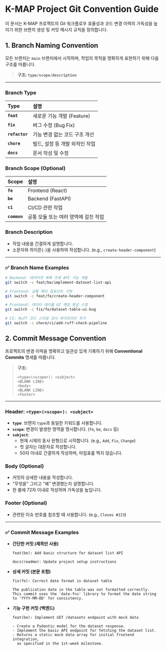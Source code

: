 # K-MAP Project Git Convention Guide

이 문서는 K-MAP 프로젝트의 Git 워크플로우 효율성과 코드 변경 이력의 가독성을 높이기 위한 브랜치 생성 및 커밋 메시지 규칙을 정의합니다.

## 1\. Branch Naming Convention

모든 브랜치는 `main` 브랜치에서 시작하며, 작업의 목적을 명확하게 표현하기 위해 다음 구조를 따릅니다.

> **구조: `type/scope/description`**

---

### Branch Type

| Type           | 설명                           |
| :------------- | :----------------------------- |
| **`feat`**     | 새로운 기능 개발 (Feature)     |
| **`fix`**      | 버그 수정 (Bug Fix)            |
| **`refactor`** | 기능 변경 없는 코드 구조 개선  |
| **`chore`**    | 빌드, 설정 등 개발 외적인 작업 |
| **`docs`**     | 문서 작성 및 수정              |

### Branch Scope (Optional)

| Scope        | 설명                                 |
| :----------- | :----------------------------------- |
| **`fe`**     | Frontend (React)                     |
| **`be`**     | Backend (FastAPI)                    |
| **`ci`**     | CI/CD 관련 작업                      |
| **`common`** | 공통 모듈 또는 여러 영역에 걸친 작업 |

### Branch Description

- 작업 내용을 간결하게 설명합니다.
- 소문자와 하이픈(`-`)을 사용하여 작성합니다. (e.g., `create-header-component`)

---

### ✅ Branch Name Examples

```bash
# Backend: 데이터셋 목록 조회 API 기능 개발
git switch -c feat/be/implement-dataset-list-api

# Frontend: 공통 헤더 컴포넌트 구현
git switch -c feat/fe/create-header-component

# Frontend: 데이터 테이블 UI 깨짐 현상 수정
git switch -c fix/fe/dataset-table-ui-bug

# CI: Ruff 코드 스타일 검사 파이프라인 추가
git switch -c chore/ci/add-ruff-check-pipeline
```

## 2\. Commit Message Convention

프로젝트의 변경 이력을 명확하고 일관성 있게 기록하기 위해 **Conventional Commits** 명세를 따릅니다.

> **구조:**
>
> ```
> <type>(<scope>): <subject>
> <BLANK LINE>
> <body>
> <BLANK LINE>
> <footer>
> ```

---

### Header: `<type>(<scope>): <subject>`

- **`type`**: 브랜치 `type`과 동일한 키워드를 사용합니다.
- **`scope`**: 변경이 발생한 영역을 명시합니다. (`fe`, `be`, `docs` 등)
- **`subject`**:
  - 현재 시제의 동사 원형으로 시작합니다. (e.g., `Add`, `Fix`, `Change`)
  - 첫 글자는 대문자로 작성합니다.
  - 50자 이내로 간결하게 작성하며, 마침표를 찍지 않습니다.

### Body (Optional)

- 커밋의 상세한 내용을 작성합니다.
- "무엇을" 그리고 "왜" 변경했는지 설명합니다.
- 한 줄에 72자 이내로 작성하여 가독성을 높입니다.

### Footer (Optional)

- 관련된 이슈 번호를 참조할 때 사용합니다. (e.g., `Closes #123`)

---

### ✅ Commit Message Examples

- **간단한 커밋 (제목만 사용)**

  ```
  feat(be): Add basic structure for dataset list API
  ```

  ```
  docs(readme): Update project setup instructions
  ```

- **상세 커밋 (본문 포함)**

  ```
  fix(fe): Correct date format in dataset table

  The publication date in the table was not formatted correctly.
  This commit uses the 'date-fns' library to format the date string
  to 'YYYY-MM-DD' for consistency.
  ```

- **기능 구현 커밋 (백엔드)**

  ```
  feat(be): Implement GET /datasets endpoint with mock data

  - Create a Pydantic model for the dataset response.
  - Implement the basic API endpoint for fetching the dataset list.
  - Returns a static mock data array for initial frontend integration,
    as specified in the 1st-week milestone.
  ```
